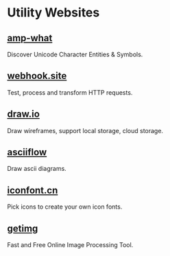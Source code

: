 # Utility Websites

## [amp-what](https://www.amp-what.com/)

Discover Unicode Character Entities & Symbols.

## [webhook.site](https://webhook.site/)

Test, process and transform HTTP requests.

## [draw.io](https://app.diagrams.net/)

Draw wireframes, support local storage, cloud storage.

## [asciiflow](https://asciiflow.com/)

Draw ascii diagrams.

## [iconfont.cn](https://www.iconfont.cn/)

Pick icons to create your own icon fonts.

## [getimg](https://getimg.co/)

Fast and Free Online Image Processing Tool.